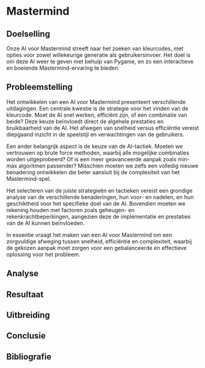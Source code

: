 # Mastermind
## Doelselling
Onze AI voor Mastermind streeft naar het zoeken van kleurcodes, met opties voor zowel willekeurige generatie als gebruikersinvoer. Het doel is om deze AI weer te geven met behulp van Pygame, en zo een interactieve en boeiende Mastermind-ervaring te bieden.

## Probleemstelling
Het ontwikkelen van een AI voor Mastermind presenteert verschillende uitdagingen. Een centrale kwestie is de strategie voor het vinden van de kleurcode. Moet de AI snel werken, efficiënt zijn, of een combinatie van beide? Deze keuze beïnvloedt direct de algehele prestaties en bruikbaarheid van de AI. Het afwegen van snelheid versus efficiëntie vereist diepgaand inzicht in de speelstijl en verwachtingen van de gebruikers.

Een ander belangrijk aspect is de keuze van de AI-tactiek. Moeten we vertrouwen op brute force methoden, waarbij alle mogelijke combinaties worden uitgeprobeerd? Of is een meer geavanceerde aanpak zoals min-max algoritmen passender? Misschien moeten we zelfs een volledig nieuwe benadering ontwikkelen die beter aansluit bij de complexiteit van het Mastermind-spel.

Het selecteren van de juiste strategieën en tactieken vereist een grondige analyse van de verschillende benaderingen, hun voor- en nadelen, en hun geschiktheid voor het specifieke doel van de AI. Bovendien moeten we rekening houden met factoren zoals geheugen- en rekenkrachtbeperkingen, aangezien deze de implementatie en prestaties van de AI kunnen beïnvloeden.

In essentie vraagt het maken van een AI voor Mastermind om een zorgvuldige afweging tussen snelheid, efficiëntie en complexiteit, waarbij de gekozen aanpak moet zorgen voor een gebalanceerde en effectieve oplossing voor het probleem.

## Analyse


## Resultaat

## Uitbreiding

## Conclusie 

## Bibliografie